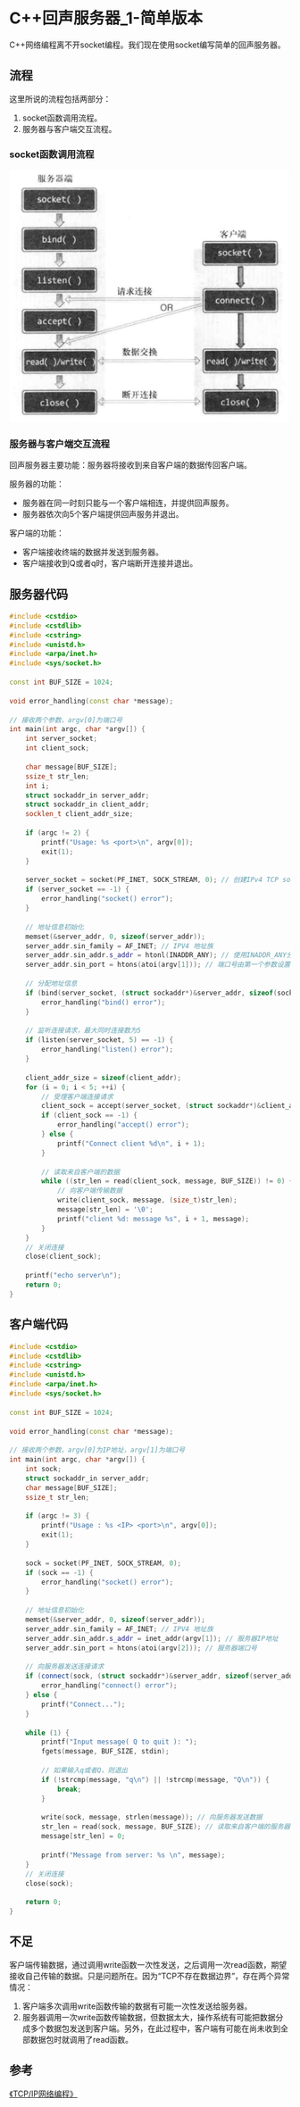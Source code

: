 # C++回声服务器_1-简单版本

C++网络编程离不开socket编程。我们现在使用socket编写简单的回声服务器。

## 流程

这里所说的流程包括两部分：

1. socket函数调用流程。
2. 服务器与客户端交互流程。

### socket函数调用流程

![图来自《TCP/IP网络编程》](./image.png)

### 服务器与客户端交互流程

回声服务器主要功能：服务器将接收到来自客户端的数据传回客户端。

服务器的功能：

- 服务器在同一时刻只能与一个客户端相连，并提供回声服务。
- 服务器依次向5个客户端提供回声服务并退出。

客户端的功能：

- 客户端接收终端的数据并发送到服务器。
- 客户端接收到Q或者q时，客户端断开连接并退出。

## 服务器代码

```c++
#include <cstdio>
#include <cstdlib>
#include <cstring>
#include <unistd.h>
#include <arpa/inet.h>
#include <sys/socket.h>

const int BUF_SIZE = 1024;

void error_handling(const char *message);

// 接收两个参数，argv[0]为端口号
int main(int argc, char *argv[]) {
    int server_socket;
    int client_sock;

    char message[BUF_SIZE];
    ssize_t str_len;
    int i;
    struct sockaddr_in server_addr;
    struct sockaddr_in client_addr;
    socklen_t client_addr_size;

    if (argc != 2) {
        printf("Usage: %s <port>\n", argv[0]);
        exit(1);
    }

    server_socket = socket(PF_INET, SOCK_STREAM, 0); // 创建IPv4 TCP socket
    if (server_socket == -1) {
        error_handling("socket() error");
    }

    // 地址信息初始化
    memset(&server_addr, 0, sizeof(server_addr));
    server_addr.sin_family = AF_INET; // IPV4 地址族
    server_addr.sin_addr.s_addr = htonl(INADDR_ANY); // 使用INADDR_ANY分配服务器的IP地址
    server_addr.sin_port = htons(atoi(argv[1])); // 端口号由第一个参数设置

    // 分配地址信息
    if (bind(server_socket, (struct sockaddr*)&server_addr, sizeof(sockaddr)) == -1) {
        error_handling("bind() error");
    }

    // 监听连接请求，最大同时连接数为5
    if (listen(server_socket, 5) == -1) {
        error_handling("listen() error");
    }

    client_addr_size = sizeof(client_addr);
    for (i = 0; i < 5; ++i) {
        // 受理客户端连接请求
        client_sock = accept(server_socket, (struct sockaddr*)&client_addr, &client_addr_size);
        if (client_sock == -1) {
            error_handling("accept() error");
        } else {
            printf("Connect client %d\n", i + 1);
        }

        // 读取来自客户端的数据
        while ((str_len = read(client_sock, message, BUF_SIZE)) != 0) {
            // 向客户端传输数据
            write(client_sock, message, (size_t)str_len);
            message[str_len] = '\0';
            printf("client %d: message %s", i + 1, message);
        }
    }
    // 关闭连接
    close(client_sock);

    printf("echo server\n");
    return 0;
}
```

## 客户端代码

```c++
#include <cstdio>
#include <cstdlib>
#include <cstring>
#include <unistd.h>
#include <arpa/inet.h>
#include <sys/socket.h>

const int BUF_SIZE = 1024;

void error_handling(const char *message);

// 接收两个参数，argv[0]为IP地址，argv[1]为端口号
int main(int argc, char *argv[]) {
    int sock;
    struct sockaddr_in server_addr;
    char message[BUF_SIZE];
    ssize_t str_len;

    if (argc != 3) {
        printf("Usage : %s <IP> <port>\n", argv[0]);
        exit(1);
    }

    sock = socket(PF_INET, SOCK_STREAM, 0);
    if (sock == -1) {
        error_handling("socket() error");
    }

    // 地址信息初始化
    memset(&server_addr, 0, sizeof(server_addr));
    server_addr.sin_family = AF_INET; // IPV4 地址族
    server_addr.sin_addr.s_addr = inet_addr(argv[1]); // 服务器IP地址
    server_addr.sin_port = htons(atoi(argv[2])); // 服务器端口号

    // 向服务器发送连接请求
    if (connect(sock, (struct sockaddr*)&server_addr, sizeof(server_addr)) == -1) {
        error_handling("connect() error");
    } else {
        printf("Connect...");
    }

    while (1) {
        printf("Input message( Q to quit ): ");
        fgets(message, BUF_SIZE, stdin);

        // 如果输入q或者Q，则退出
        if (!strcmp(message, "q\n") || !strcmp(message, "Q\n")) {
            break;
        }

        write(sock, message, strlen(message)); // 向服务器发送数据
        str_len = read(sock, message, BUF_SIZE); // 读取来自客户端的服务器
        message[str_len] = 0;

        printf("Message from server: %s \n", message);
    }
    // 关闭连接
    close(sock);

    return 0;
}
```

## 不足

客户端传输数据，通过调用write函数一次性发送，之后调用一次read函数，期望接收自己传输的数据。只是问题所在。因为“TCP不存在数据边界”，存在两个异常情况：

1. 客户端多次调用write函数传输的数据有可能一次性发送给服务器。
2. 服务器调用一次write函数传输数据，但数据太大，操作系统有可能把数据分成多个数据包发送到客户端。另外，在此过程中，客户端有可能在尚未收到全部数据包时就调用了read函数。

## 参考

[《TCP/IP网络编程》](https://book.douban.com/subject/25911735/)
